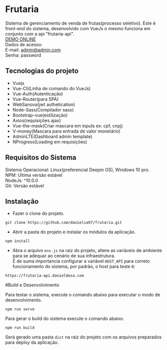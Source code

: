 # Frutaria
Sistema de gerenciamento de venda de frutas(processo seletivo).
Este é front-end do sistema, desenvolvido com VueJs o mesmo funciona em 
conjunto com a api "frutaria-api".\
[DEMO ONLINE](https://danieldesa.com/project/frutaria/)\
Dados de acesso:\
E-mail: admin@admin.com\
Senha: password
## Tecnologias do projeto
 - Vuejs
 - Vue-Cli(Linha de comando do VueJs)
 - Vue-Auth(Autenticação)
 - Vue-Router(para SPA)
 - WebSanova(jwt authetication)
 - Node-Sass(Compilador sass)
 - Bootstrap-vue(estilização)
 - Axios(requisições ajax)
 - Vue-the-mask(Criar mascara em inputs ex: cpf, cnpj)
 - V-money(Mascara para entrada de valor monetário)
 - AdminLTE(Dashboard admin template)
 - NProgress(Loading em requisições)
## Requisitos do Sistema
Sistema Operacional: Linux(preferencial Deepin OS), Windows 10 pro.\
NPM: Ultima versão estável\
NodeJs: ^10.0.0\
Git: Versão estável

## Instalação
- Fazer o clone do projeto.

```
git clone https://github.com/danielsa97/frutaria.git
```

- Abrir a pasta do projeto e instalar os módulos da aplicação.
```
npm install
```
- Abra o arquivo `env.js` na raiz do projeto, altere as variáveis de ambiente para 
se adequar ao cenário de sua infraestrutura.\
 É de suma importancia configurar a variável `HOST_API` para correto funcionamento do sistema, por padrão, o host para teste é:
 ```
 https://frutaria-api.danieldesa.com
 ```


#Build e Desenvolvimento

Para testar o sistema, execute o comando abaixo para executar o modo de desenvolvimento.
```
npm run serve
```
Para gerar o build do sistema execute o comando abaixo.
```
npm run build
```

Será gerado uma pasta `dist` na raiz do projeto com os arquivos preparados para deploy da aplicação.


